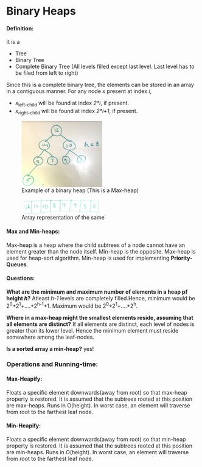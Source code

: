 <h1>Binary Heaps</h1>
<div>
	<span><h4>Definition: </h4>
		It is a <ul>
	 	<li>Tree</li>
	 	<li>Binary Tree</li>
	 	<li>Complete Binary Tree (All levels filled except last level. Last level has to be filed from left to right)</li>
	 </ul>
		Since this is a complete binary tree, the elements can be stored in an array in a contiguous manner. For any node <i>x</i> present at index <i>i</i>,
		<ul>
			<li><i>x</i><sub>left-child</sub> will be found at index <i>2*i</i>, if present.</li>
			<li><i>x</i><sub>right-child</sub> will be found at index <i>2*i+1</i>, if present.</li>
			</ul>	
	</span>
	<span>
		<figure>
			<img src="assets/binary_max_heap.JPG" width="50%" align="middle">
			<figcaption>Example of a binary heap (This is a Max-heap)</figcaption>
		</figure>
		<figure>
			<img src="assets/array_rep.JPG" width="50%"  align="middle">
			<figcaption>Array representation of the same</figcaption>
		</figure>
	</span>
</div>
<div><h4> Max and Min-heaps: </h4>
	Max-heap is a heap where the child subtrees of a node cannot have an element greater than the node itself. Min-heap is the opposite.
	Max-heap is used for heap-sort algorithm. Min-heap is used for implementing <b>Priority-Queues</b>.
</div>

<div>
	<h4>Questions:</h4>
	<p>
		<question><b>What are the minimum and maximum number of elements in a heap pf height <i>h</i>?</b></question>
		<answer>Atleast <i>h-1</i> levels are completely filled.Hence, minimum would be 2<sup>0</sup>+2<sup>1</sup>+....+2<sup>h-1</sup>+1. Maximum would be 2<sup>0</sup>+2<sup>1</sup>+....+2<sup>h</sup>.</answer>
	</p>
	<p>
		<question><b>Where in a max-heap might the smallest elements reside, assuming that all elements are distinct?</b></question>
		<answer>If all elements are distinct, each level of nodes is greater than its lower level. Hence the minimum element must reside somewhere among the leaf-nodes.</answer>
	</p>
	<p>
		<question><b>Is a sorted array a min-heap?</b></question>
		<answer>yes!</answer>
	</p>

</div>

<div><h3>Operations and Running-time:</h3>
	<div><h4>Max-Heapify: </h4>
	Floats a specific element downwards(away from root) so that max-heap property is restored. It is assumed that the subtrees rooted at this position are max-heaps. Runs in O(height). In worst case, an element will traverse from root to the farthest leaf node.</div>
	<div><h4>Min-Heapify: </h4>
	Floats a specific element downwards(away from root) so that min-heap property is restored. It is assumed that the subtrees rooted at this position are min-heaps. Runs in O(height). In worst case, an element will traverse from root to the farthest leaf node.</div>
	<!-- <div><h4>Querying for a node: </h4>
	if key<sub>query</sub> &le; key<sub>root</sub>, then check key<sub>left-child-root</sub> else key<sub>right-child-root</sub>. The algorithm traverses the height of the tree hence runs in O(<i>h</i>) where <i>h</i> is the height of the tree.</div>
	<div><h4>Minimum and Maximum node: </h4> From root, follow the left child pointers till a leaf node is reached. This finds minimum-node. Similary,
	following the right child pointers till a leaf node is reached will find the maximum node. Both procedures run in O(<i>h</i>) where <i>h</i> is the height of the tree.</div>
	<div>
		<div>
		<h4>Successor for a node <i>x</i>: </h4>
		<u>Case :Right child of <i>x</i> present</u>: 
		x<sub>successor</sub> = Tree-Minimum (subtree rooted at x<sub>right-child</sub>)<br/>
		<u>Case :Right child of <i>x</i> missing</u>:
		x<sub>successor</sub> = Closest Ancestor of <i>x</i> whose left-subtree contains <i>x</i>
	</div>
	<div>
		<h4>Predecessor for a node <i>x</i>: </h4>
		<u>Case :Left child of <i>x</i> present</u>: 
		x<sub>predecessor</sub> = Tree-Maximum (subtree rooted at x<sub>left-child</sub>)<br/>
		<u>Case :Left child of <i>x</i> missing</u>:
		x<sub>predecessor</sub> = Closest Ancestor of <i>x</i> whose right-subtree contains <i>x</i>
	</div>
	<p>Both successor and predecessor run in O(<i>h</i>) time</p>
	</div>
	<div>
		<h4>Delete a node <i>x</i>: </h4>
		<div>
			<u>Case : <i>x</i> has no children</u>:
			Set <i>Parent</i><sub>x</sub>'s (if present) pointer to <i>x</i> = NULL<br/>
			<u>Case : <i>x</i> has one child <i>x</i><sub>Child</sub></u>:
			Set <i>Parent</i><sub>x</sub>'s (if present) pointer to <i>x</i> = <i>x</i><sub>Child</sub><br/>
			If <i>Parent</i><sub>x</sub> is null, this means <i>x</i> is the Root of the tree. In this case
			<i>x</i><sub>Child</sub> becomes the new root of the tree. Nothing else changes.<br/>
			<u>Case : <i>x</i> has both children</u>:
			<ol>
				<li><i>x</i><sub>successor</sub> becomes the new root of the subtree rooted at <i>x</i>.</li>
				<li>Set <i>Parent</i><sub>x</sub>'s (if present) pointer to <i>x</i> = <i>x</i><sub>successor</sub>, otherwise
					<i>x</i><sub>successor</sub> becomes the tree root.</li>
			</ol>
			<p> For 2) above, plucking out the successor from its existing position is a little tricky.
				If <i>x</i><sub>successor</sub> happens to be the right-child of <i>x</i>, we just raise <i>x</i><sub>successor</sub> to the position of <i>x</i>.<br/>
				If <i>x</i><sub>successor</sub> is not the right-child of <i>x</i>, we need to note that <i>x</i><sub>successor</sub> must be the left-child of its parent (Parent<sub><i>x</i><sub>successor</sub></sub>). It might point to a subtree as its right-child. <br/>
				<b><u>Procedure: </u></b>
				<ol>
					<li>Set the left-child pointer of Parent<sub><i>x</i><sub>successor</sub></sub> = <i>x</i><sub>successor<sub>right-child</sub></sub>.</li>
					<li>Set Parent pointer of <i>x</i><sub>successor<sub>right-child</sub></sub> = Parent<sub><i>x</i><sub>successor</sub></sub></li>
					<li>Set left-child pointer of <i>x</i><sub>successor</sub> = left-child pointer of <i>x</i>.</li>
					<li>Set right-child pointer of <i>x</i><sub>successor</sub> = right-child pointer of <i>x</i>.</li>
				</ol>
			</p>
		</div>
	</div> -->

</div>